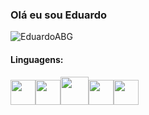 <h3>Olá eu sou Eduardo</h3>


<!--
**EduardoABG/EduardoABG** is a ✨ _special_ ✨ repository because its `README.md` (this file) appears on your GitHub profile.!-->


<p align="left"> <img src="https://komarev.com/ghpvc/?username=EduardoABG&label=Total%20de%20visualizações&color=0e75b6&style=flat" alt="EduardoABG" /></p> 

<h4>Linguagens:</h4>

<p align="left"><img src="https://cdn.jsdelivr.net/gh/devicons/devicon/icons/javascript/javascript-original.svg" width="40px" height="40px" /><img src="https://cdn.jsdelivr.net/gh/devicons/devicon/icons/c/c-original.svg" width="40px" height="40px"/><img src="https://cdn.jsdelivr.net/gh/devicons/devicon/icons/python/python-original.svg" width="45px" height="45px" /><img src="https://cdn.jsdelivr.net/gh/devicons/devicon/icons/html5/html5-original.svg" width="40px" height="40px"/><img src="https://cdn.jsdelivr.net/gh/devicons/devicon/icons/css3/css3-original.svg" width="40px" height="40px"/></p>

